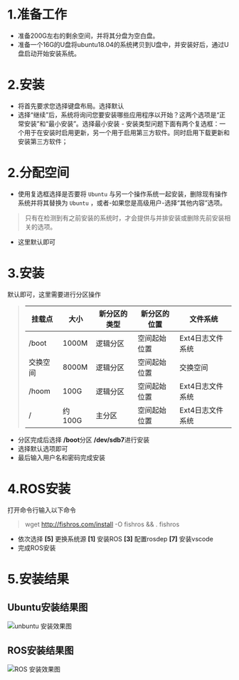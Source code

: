 # 1.准备工作
 - 准备200G左右的剩余空间，并将其分盘为空白盘。
 - 准备一个16G的U盘将ubuntu18.04的系统拷贝到U盘中，并安装好后，通过U盘启动开始安装系统。
 
 # 2.安装
  - 将首先要求您选择键盘布局。选择默认
   - 选择“继续”后，系统将询问您要安装哪些应用程序以开始？这两个选项是“正常安装”和“最小安装”。选择最小安装
	- 安装类型问题下面有两个复选框：一个用于在安装时启用更新，另一个用于启用第三方软件。同时启用下载更新和安装第三方软件；

# 2.分配空间
- 使用复选框选择是否要将 `Ubuntu` 与另一个操作系统一起安装，删除现有操作系统并将其替换为 `Ubuntu` ，或者-如果您是高级用户-选择“其他内容”选项。

> 只有在检测到有之前安装的系统时，才会提供与并排安装或删除先前安装相关的选项。

- 这里默认即可

# 3.安装
默认即可，这里需要进行分区操作
>|挂载点|大小|新分区的类型|新分区的位置|文件系统|
>|---|---|---|---|---|
>|/boot|1000M|逻辑分区|空间起始位置|Ext4日志文件系统|
>|交换空间|8000M|逻辑分区|空间起始位置|交换空间|
>|/hoom|100G|逻辑分区|空间起始位置|Ext4日志文件系统|
>|/|约100G|主分区|空间起始位置|Ext4日志文件系统|

- 分区完成后选择  **/boot**分区 **/dev/sdb7**进行安装
- 选择默认选项即可
- 最后输入用户名和密码完成安装

# 4.ROS安装
打开命令行输入以下命令
>wget http://fishros.com/install -O fishros && . fishros

- 依次选择 **[5]** 更换系统源 **[1]** 安装ROS **[3]** 配置rosdep **[7]** 安装vscode
- 完成ROS安装

# 5.安装结果

## Ubuntu安装结果图
![unbuntu 安装效果图](https://raw.githubusercontent.com/luoweiao/rostopic_timesynchronizer/master/1.png)

## ROS安装结果图
![ROS 安装效果图](https://raw.githubusercontent.com/luoweiao/rostopic_timesynchronizer/master/2.png)

